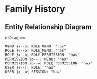 # Family History

## Entity Relationship Diagram

```mermaid
erDiagram

MENU }o--o| ROLE_MENU: "has"
ROLE }o--o| ROLE_MENU: "has"
ROLE }o--o| ROLE_PERMISSION: "has"
PERMISSION }o--|| MENU: "has"
PERMISSION }o--o| ROLE_PERMISSION: "has"
USER }o--|| ROLE: "has"
USER |o--o{ SESSION: "has"
```

